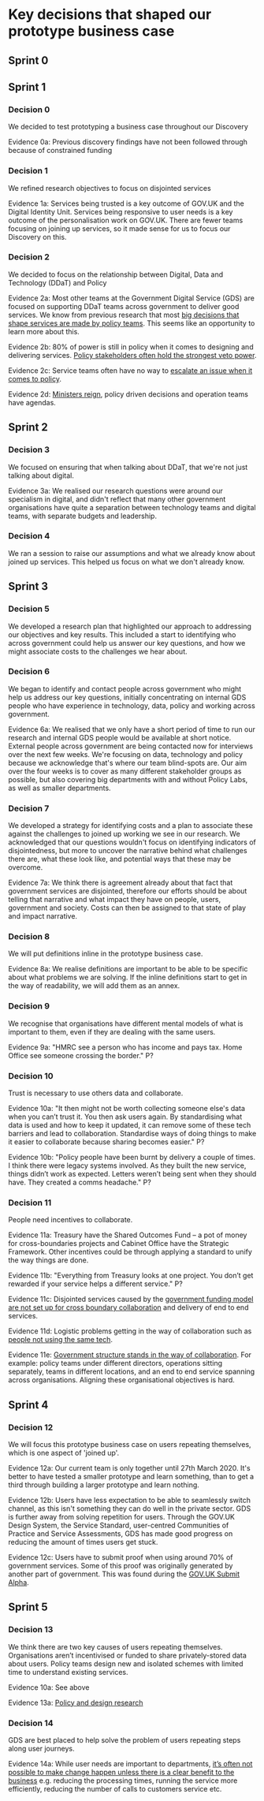 # Key decisions that shaped our prototype business case

## Sprint 0

## Sprint 1

### Decision 0

We decided to test prototyping a business case throughout our Discovery

Evidence 0a: Previous discovery findings have not been followed through because of constrained funding

### Decision 1

We refined research objectives to focus on disjointed services

Evidence 1a: Services being trusted is a key outcome of GOV.UK and the Digital Identity Unit. Services being responsive to user needs is a key outcome of the personalisation work on GOV.UK. There are fewer teams focusing on joining up services, so it made sense for us to focus our Discovery on this.

### Decision 2

We decided to focus on the relationship between Digital, Data and Technology (DDaT) and Policy

Evidence 2a: Most other teams at the Government Digital Service (GDS) are focused on supporting DDaT teams across government to deliver good services. We know from previous research that most [big decisions that shape services are made by policy teams]((https://docs.google.com/presentation/d/1kMBxElwcKGI9MLrg_vtTgT-kTDauAEYm-3qViZADauI/edit#slide=id.g10d42026b8_2_0)). This seems like an opportunity to learn more about this.

Evidence 2b: 80% of power is still in policy when it comes to designing and delivering services. [Policy stakeholders often hold the strongest veto power](https://trello.com/b/zLjzJBwZ/q1-policy-delivery-ops-research).

Evidence 2c: Service teams often have no way to [escalate an issue when it comes to policy](https://docs.google.com/document/d/1kw9EIGIQIhMMwOsQbEJFwh11i08oXPd_CtZGPrPbjeM/edit).

Evidence 2d: [Ministers reign](https://docs.google.com/presentation/d/1qLnlurfk7u7M_P0MMguCACjxJaRbD7F5OLBlruVQO58/edit#slide=id.p), policy driven decisions and operation teams have agendas.

## Sprint 2

### Decision 3

We focused on ensuring that when talking about DDaT, that we're not just talking about digital.

Evidence 3a: We realised our research questions were around our specialism in digital, and didn't reflect that many other government organisations have quite a separation between technology teams and digital teams, with separate budgets and leadership.

### Decision 4

We ran a session to raise our assumptions and what we already know about joined up services. This helped us focus on what we don't already know.

## Sprint 3

### Decision 5

We developed a research plan that highlighted our approach to addressing our objectives and key results. This included a start to identifying who across government could help us answer our key questions, and how we might associate costs to the challenges we hear about.

### Decision 6

We began to identify and contact people across government who might help us address our key questions, initially concentrating on internal GDS people who have experience in technology, data, policy and working across government.

Evidence 6a: We realised that we only have a short period of time to run our research and internal GDS people would be available at short notice. External people across government are being contacted now for interviews over the next few weeks. We're focusing on data, technology and policy because we acknowledge that's where our team blind-spots are. Our aim over the four weeks is to cover as many different stakeholder groups as possible, but also covering big departments with and without Policy Labs, as well as smaller departments.

### Decision 7

We developed a strategy for identifying costs and a plan to associate these against the challenges to joined up working we see in our research. We acknowledged that our questions wouldn't focus on identifying indicators of disjointedness, but more to uncover the narrative behind what challenges there are, what these look like, and potential ways that these may be overcome.

Evidence 7a: We think there is agreement already about that fact that government services are disjointed, therefore our efforts should be about telling that narrative and what impact they have on people, users, government and society. Costs can then be assigned to that state of play and impact narrative.

### Decision 8

We will put definitions inline in the prototype business case.

Evidence 8a: We realise definitions are important to be able to be specific about what problems we are solving. If the inline definitions start to get in the way of readability, we will add them as an annex.

### Decision 9

We recognise that organisations have different mental models of what is important to them, even if they are dealing with the same users.

Evidence 9a: "HMRC see a person who has income and pays tax. Home Office see someone crossing the border." P?

### Decision 10

Trust is necessary to use others data and collaborate.

Evidence 10a: "It then might not be worth collecting someone else's data when you can’t trust it. You then ask users again. By standardising what data is used and how to keep it updated, it can remove some of these tech barriers and lead to collaboration. Standardise ways of doing things to make it easier to collaborate because sharing becomes easier." P?

Evidence 10b: "Policy people have been burnt by delivery a couple of times. I think there were legacy systems involved. As they built the new service, things didn’t work as expected. Letters weren’t being sent when they should have. They created a comms headache." P?

### Decision 11

People need incentives to collaborate.

Evidence 11a: Treasury have the Shared Outcomes Fund – a pot of money for cross-boundaries projects and Cabinet Office have the Strategic Framework. Other incentives could be through applying a standard to unify the way things are done.

Evidence 11b: "Everything from Treasury looks at one project. You don’t get rewarded if your service helps a different service." P?

Evidence 11c: Disjointed services caused by the [government funding model are not set up for cross boundary collaboration](https://trello.com/b/zLjzJBwZ/q1-policy-delivery-ops-research) and delivery of end to end services.

Evidence 11d: Logistic problems getting in the way of collaboration such as [people not using the same tech](https://trello.com/b/zLjzJBwZ/q1-policy-delivery-ops-research).

Evidence 11e: [Government structure stands in the way of collaboration](https://trello.com/b/zLjzJBwZ/q1-policy-delivery-ops-research). For example: policy teams under different directors, operations sitting separately, teams in different locations, and an end to end service spanning across organisations. Aligning these organisational objectives is hard.

## Sprint 4

### Decision 12

We will focus this prototype business case on users repeating themselves, which is one aspect of 'joined up'.

Evidence 12a: Our current team is only together until 27th March 2020. It's better to have tested a smaller prototype and learn something, than to get a third through building a larger prototype and learn nothing.

Evidence 12b: Users have less expectation to be able to seamlessly switch channel, as this isn't something they can do well in the private sector. GDS is further away from solving repetition for users. Through the GOV.UK Design System, the Service Standard, user-centred Communities of Practice and Service Assessments, GDS has made good progress on reducing the amount of times users get stuck.

Evidence 12c: Users have to submit proof when using around 70% of government services. Some of this proof was originally generated by another part of government. This was found during the [GOV.UK Submit Alpha](https://drive.google.com/file/d/1n0IYCICf5zhJGJP6Rk_bU3p9f-SxRsCF/view).

## Sprint 5

### Decision 13

We think there are two key causes of users repeating themselves. Organisations aren’t incentivised or funded to share privately-stored data about users. Policy teams design new and isolated schemes with limited time to understand existing services.

Evidence 10a: See above

Evidence 13a: [Policy and design research](https://docs.google.com/presentation/d/1kWFiLE6QjkmBg4soH0QiyKwDUSIm4Zzu5mUq3ftCQAg/edit#slide=id.g10d42026b8_2_0)

### Decision 14

GDS are best placed to help solve the problem of users repeating steps along user journeys.

Evidence 14a: While user needs are important to departments, [it’s often not possible to make change happen unless there is a clear benefit to the business](https://drive.google.com/a/digital.cabinet-office.gov.uk/file/d/1n0IYCICf5zhJGJP6Rk_bU3p9f-SxRsCF/view?usp=sharing) e.g. reducing the processing times, running the service more efficiently, reducing the number of calls to customers service etc.
